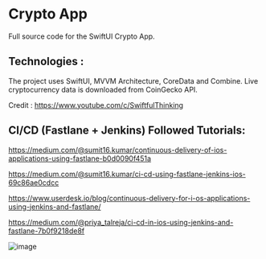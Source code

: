# Crypto App
 
 Full source code for the SwiftUI Crypto App.
 
## Technologies : 

The project uses SwiftUI, MVVM Architecture, CoreData and Combine. Live cryptocurrency data is downloaded from CoinGecko API.

Credit : https://www.youtube.com/c/SwiftfulThinking 
 
 
 ## CI/CD (Fastlane + Jenkins) Followed Tutorials: 
 
 https://medium.com/@sumit16.kumar/continuous-delivery-of-ios-applications-using-fastlane-b0d0090f451a
 
 https://medium.com/@sumit16.kumar/ci-cd-using-fastlane-jenkins-ios-69c86ae0cdcc
 
 https://www.userdesk.io/blog/continuous-delivery-for-i-os-applications-using-jenkins-and-fastlane/
 
 https://medium.com/@priya_talreja/ci-cd-in-ios-using-jenkins-and-fastlane-7b0f9218de8f

![image](https://user-images.githubusercontent.com/36794199/193008332-356376f6-60cd-4e89-aeae-6864dcef0410.png)
